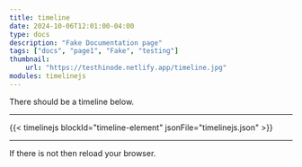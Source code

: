 ```yaml
---
title: timeline
date: 2024-10-06T12:01:00-04:00
type: docs
description: "Fake Documentation page"
tags: ["docs", "page1", "Fake", "testing"]
thumbnail: 
    url: "https://testhinode.netlify.app/timeline.jpg"
modules: timelinejs
---
```


There should be a timeline below.

---

{{< timelinejs blockId="timeline-element" jsonFile="timelinejs.json" >}}

---

If there is not then reload your browser.